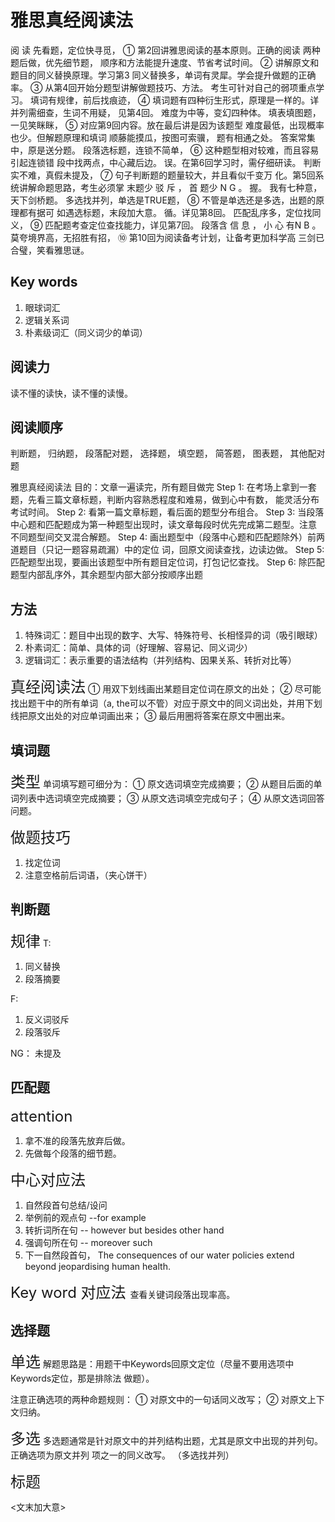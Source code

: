 # 雅思真经阅读法

阅 读 先看题，定位快寻觅， ① 第2回讲雅思阅读的基本原则。正确的阅读
两种题后做，优先细节题，     顺序和方法能提升速度、节省考试时间。
② 讲解原文和题目的同义替换原理。学习第3
同义替换多，单词有灵犀。学会提升做题的正确率。
③ 从第4回开始分题型讲解做题技巧、方法。
考生可针对自己的弱项重点学习。
填词有规律，前后找痕迹， ④ 填词题有四种衍生形式，原理是一样的。详
并列需细查，生词不用疑，
见第4回。
难度为中等，变幻四种体。
填表填图题，一见笑眯眯， ⑤ 对应第9回内容。放在最后讲是因为该题型
难度最低，出现概率也少。但解题原理和填词
顺藤能摸瓜，按图可索骥， 题有相通之处。
答案常集中，原是送分题。
段落选标题，连锁不简单， ⑥ 这种题型相对较难，而且容易引起连锁错
段中找两点，中心藏后边。
误。在第6回学习时，需仔细研读。
判断实不难，真假未提及， ⑦ 句子判断题的题量较大，并且看似千变万
化。第5回系统讲解命题思路，考生必须掌
末题少 驳 斥 ， 首 题少 N G 。 握。
我有七种意，天下剑桥题。
多选找并列，单选是TRUE题， ⑧ 不管是单选还是多选，出题的原理都有据可
如遇选标题，末段加大意。
循。详见第8回。
匹配乱序多，定位找同义， ⑨ 匹配题考查定位查找能力，详见第7回。
段落含 信 息 ， 小 心 有N B 。
莫夸境界高，无招胜有招， ⑩ 第10回为阅读备考计划，让备考更加科学高
三剑已合璧，笑看雅思谜。



## Key words
1. 眼球词汇
2. 逻辑关系词
3. 朴素级词汇（同义词少的单词）

## 阅读力
读不懂的读快，读不懂的读慢。

## 阅读顺序
判断题，
归纳题，
段落配对题，
选择题，
填空题，
简答题，
图表题，
其他配对题



雅思真经阅读法
目的：文章一遍读完，所有题目做完
Step 1: 在考场上拿到一套题，先看三篇文章标题，判断内容熟悉程度和难易，做到心中有数，
能灵活分布考试时间。
Step 2: 看第一篇文章标题，看后面的题型分布组合。
Step 3: 当段落中心题和匹配题成为第一种题型出现时，读文章每段时优先完成第二题型。注意
不同题型间交叉混合解题。
Step 4: 画出题型中（段落中心题和匹配题除外）前两道题目（只记一题容易疏漏）中的定位
词，回原文阅读查找，边读边做。
Step 5: 匹配题型出现，要画出该题型中所有题目定位词，打包记忆查找。
Step 6: 除匹配题型内部乱序外，其余题型内部大部分按顺序出题

## 方法
1. 特殊词汇：题目中出现的数字、大写、特殊符号、长相怪异的词（吸引眼球）
2. 朴素词汇：简单、具体的词（好理解、容易记、同义词少）
3. 逻辑词汇：表示重要的语法结构（并列结构、因果关系、转折对比等）

<font  size="5">真经阅读法</font>
① 用双下划线画出某题目定位词在原文的出处；
② 尽可能找出题干中的所有单词（a, the可以不管）对应于原文中的同义词出处，并用下划
线把原文出处的对应单词画出来；
③ 最后用圈将答案在原文中圈出来。





## 填词题

<font  size="5">类型</font>
单词填写题可细分为：
① 原文选词填空完成摘要；
② 从题目后面的单词列表中选词填空完成摘要；
③ 从原文选词填空完成句子；
④ 从原文选词回答问题。

<font  size="5">做题技巧</font>
1. 找定位词
2. 注意空格前后词语，（夹心饼干）



## 判断题
<font  size="5">规律</font>
T: 

1. 同义替换
2. 段落摘要

F: 
1. 反义词驳斥
2. 段落驳斥

NG： 未提及



## 匹配题
<font size="5">attention </font>
1. 拿不准的段落先放弃后做。
2. 先做每个段落的细节题。

<font size="5">中心对应法 </font>
1. 自然段首句总结/设问
2. 举例前的观点句   --for example
3. 转折词所在句   -- however but  besides  other hand
4. 强调句所在句  -- moreover  such 
5. 下一自然段首句，  The consequences of our water policies extend beyond jeopardising human health.

<font size="5">Key word 对应法   </font>
查看关键词段落出现率高。





## 选择题

<font size="5">单选</font>
解题思路是：用题干中Keywords回原文定位（尽量不要用选项中Keywords定位，那是排除法
做题）。

注意正确选项的两种命题规则：
① 对原文中的一句话同义改写；
② 对原文上下文归纳。

<font size="5">多选</font>
多选题通常是针对原文中的并列结构出题，尤其是原文中出现的并列句。正确选项为原文并列
项之一的同义改写。 （多选找并列）

<font size="5">标题</font>

<文末加大意>